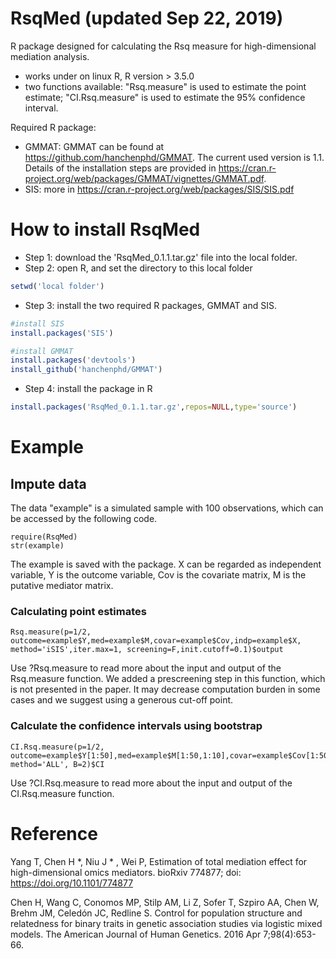 # RsqMed (updated Sep 22, 2019)
R package designed for calculating the Rsq measure for high-dimensional mediation analysis. 
* works under on linux R, R version > 3.5.0
* two functions available: "Rsq.measure" is used to estimate the point estimate; "CI.Rsq.measure" is used to estimate the 95% confidence interval.

Required R package:
* GMMAT: GMMAT can be found at https://github.com/hanchenphd/GMMAT. The current used version is 1.1. Details of the installation steps are provided in https://cran.r-project.org/web/packages/GMMAT/vignettes/GMMAT.pdf.
* SIS: more in https://cran.r-project.org/web/packages/SIS/SIS.pdf


# How to install RsqMed
* Step 1: download the 'RsqMed_0.1.1.tar.gz' file into the local folder.
* Step 2: open R, and set the directory to this local folder 
 ```r
 setwd('local folder')
 ```
 
* Step 3: install the two required R packages, GMMAT and SIS. 
 ```r
 #install SIS
install.packages('SIS')

#install GMMAT
install.packages('devtools')
install_github('hanchenphd/GMMAT')
 ```
* Step 4: install the package in R
```r
install.packages('RsqMed_0.1.1.tar.gz',repos=NULL,type='source')
```

# Example  
## Impute data
The data "example" is a simulated sample with 100 observations, which can be accessed by the following code.
```{r, echo=FALSE}
require(RsqMed)
str(example)
```
The example is saved with the package. X can be regarded as independent variable, Y is the outcome variable, Cov is the covariate matrix, M is the putative mediator matrix.

### Calculating point estimates 
```{r, warning=FALSE, eval=F}
Rsq.measure(p=1/2, outcome=example$Y,med=example$M,covar=example$Cov,indp=example$X, method='iSIS',iter.max=1, screening=F,init.cutoff=0.1)$output
```
Use ?Rsq.measure to read more about the input and output of the Rsq.measure function. We added a prescreening step in this function, which is not presented in the paper. It may decrease computation burden in some cases and we suggest using a generous cut-off point.

### Calculate the confidence intervals using bootstrap
```{r, message=FALSE, warning=FALSE, eval=F}
CI.Rsq.measure(p=1/2, outcome=example$Y[1:50],med=example$M[1:50,1:10],covar=example$Cov[1:50,],indp=example$X[1:50], method='ALL', B=2)$CI
```
Use ?CI.Rsq.measure to read more about the input and output of the CI.Rsq.measure function.

# Reference
Yang T, Chen H *, Niu J * , Wei P, Estimation of total mediation effect for high-dimensional omics mediators. bioRxiv 774877; doi: https://doi.org/10.1101/774877

Chen H, Wang C, Conomos MP, Stilp AM, Li Z, Sofer T, Szpiro AA, Chen W, Brehm JM, Celedón JC, Redline S. Control for population structure and relatedness for binary traits in genetic association studies via logistic mixed models. The American Journal of Human Genetics. 2016 Apr 7;98(4):653-66.
